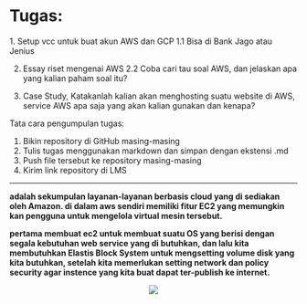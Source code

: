 <h1> Tugas: </h1>
1. Setup vcc untuk buat akun AWS dan GCP
1.1 Bisa di Bank Jago atau Jenius

2. Essay riset mengenai AWS
2.2 Coba cari tau soal AWS, dan jelaskan apa yang kalian paham soal itu?

3. Case Study, Katakanlah kalian akan menghosting suatu website di AWS, service AWS apa saja yang akan kalian gunakan dan kenapa?

Tata cara pengumpulan tugas:
1. Bikin repository di GitHub masing-masing
2. Tulis tugas menggunakan markdown dan simpan dengan ekstensi .md
3. Push file tersebut ke repository masing-masing
4. Kirim link repository di LMS
---
<b> adalah sekumpulan layanan-layanan berbasis cloud yang di sediakan oleh Amazon. di dalam aws sendiri memiliki fitur EC2 yang memungkin kan pengguna
    untuk mengelola virtual mesin tersebut.

  pertama membuat ec2 untuk membuat suatu OS yang berisi dengan segala kebutuhan web service yang di butuhkan, dan lalu kita membutuhkan Elastis Block System untuk
  mengsetting volume disk yang kita butuhkan, setelah kita memerlukan setting network dan policy security agar instence yang kita buat dapat ter-publish ke 
  internet. 

<center><img src="https://blob.cloudcomputing.id/images/aws-akan-investasi-di-indonesia-perkuat-ekosistem-startup/landscape/aws-min-800-540-min.jpg" />
</center>
